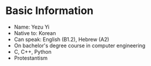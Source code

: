 # Basic Information
- Name: Yezu Yi
- Native to: Korean
- Can speak: English (B1.2), Hebrew (A2)
- On bachelor's degree course in computer engineering
- C, C++, Python
- Protestantism
